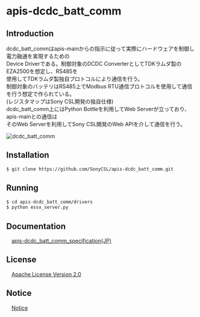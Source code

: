 # apis-dcdc_batt_comm

## Introduction
dcdc_batt_commはapis-mainからの指示に従って実際にハードウェアを制御し電力融通を実現するための  
Device Driverである。制御対象のDCDC ConverterとしてTDKラムダ製のEZA2500を想定し、RS485を  
使用してTDKラムダ製独自プロトコルにより通信を行う。  
制御対象のバッテリはRS485上でModbus RTU通信プロトコルを使用して通信を行う想定で作られている。   
(レジスタマップはSony CSL開発の独自仕様)  
dcdc_batt_comm上にはPython Bottleを利用してWeb Serverが立っており、apis-mainとの通信は  
そのWeb Serverを利用してSony CSL開発のWeb APIを介して通信を行う。  

![dcdc_batt_comm](https://user-images.githubusercontent.com/71874910/94906900-40b64200-04da-11eb-84b5-1134cd3d6b36.PNG)

## Installation
```bash
$ git clone https://github.com/SonyCSL/apis-dcdc_batt_comm.git
```

## Running
```bash
$ cd apis-dcdc_batt_comm/drivers
$ python essx_server.py
```

## Documentation
&emsp;[apis-dcdc_batt_comm_specification(JP)](https://github.com/SonyCSL/apis-dcdc_batt_comm/blob/master/doc/jp/apis-dcdc_batt_comm_specification.md)


## License
&emsp;[Apache License Version 2.0](https://github.com/oes-github/apis-dcdc_batt_comm/blob/master/LICENSE)


## Notice
&emsp;[Notice](https://github.com/oes-github/apis-dcdc_batt_comm/blob/master/NOTICE.md)

